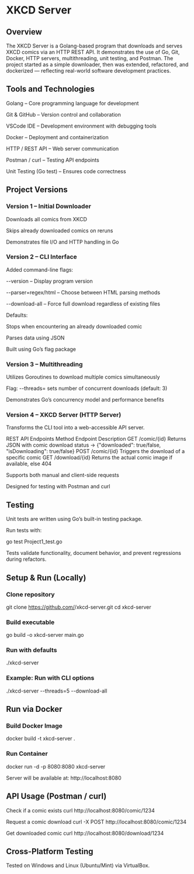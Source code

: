 # XKCD Server
## Overview

The XKCD Server is a Golang-based program that downloads and serves XKCD comics via an HTTP REST API.
It demonstrates the use of Go, Git, Docker, HTTP servers, multithreading, unit testing, and Postman.
The project started as a simple downloader, then was extended, refactored, and dockerized — reflecting real-world software development practices.


## Tools and Technologies

Golang – Core programming language for development

Git & GitHub – Version control and collaboration

VSCode IDE – Development environment with debugging tools

Docker – Deployment and containerization

HTTP / REST API – Web server communication

Postman / curl – Testing API endpoints

Unit Testing (Go test) – Ensures code correctness


## Project Versions
### Version 1 – Initial Downloader

Downloads all comics from XKCD

Skips already downloaded comics on reruns

Demonstrates file I/O and HTTP handling in Go


### Version 2 – CLI Interface

Added command-line flags:

--version – Display program version

--parser=regex/html – Choose between HTML parsing methods

--download-all – Force full download regardless of existing files

Defaults:

Stops when encountering an already downloaded comic

Parses data using JSON

Built using Go’s flag package


### Version 3 – Multithreading

Utilizes Goroutines to download multiple comics simultaneously

Flag: --threads= sets number of concurrent downloads (default: 3)

Demonstrates Go’s concurrency model and performance benefits


### Version 4 – XKCD Server (HTTP Server)

Transforms the CLI tool into a web-accessible API server.

REST API Endpoints
Method	Endpoint	Description
GET	/comic/{id}	Returns JSON with comic download status → {"downloaded": true/false, "isDownloading": true/false}
POST	/comic/{id}	Triggers the download of a specific comic
GET	/download/{id}	Returns the actual comic image if available, else 404

Supports both manual and client-side requests

Designed for testing with Postman and curl


## Testing

Unit tests are written using Go’s built-in testing package.

Run tests with:

go test Project1_test.go

Tests validate functionality, document behavior, and prevent regressions during refactors.


## Setup & Run (Locally)
### Clone repository
git clone https://github.com/<your-username>/xkcd-server.git
cd xkcd-server

### Build executable
go build -o xkcd-server main.go

### Run with defaults
./xkcd-server

### Example: Run with CLI options
./xkcd-server --threads=5 --download-all

## Run via Docker

### Build Docker Image
docker build -t xkcd-server .

### Run Container
docker run -d -p 8080:8080 xkcd-server


Server will be available at:
http://localhost:8080

## API Usage (Postman / curl)
Check if a comic exists
curl http://localhost:8080/comic/1234

Request a comic download
curl -X POST http://localhost:8080/comic/1234

Get downloaded comic
curl http://localhost:8080/download/1234

## Cross-Platform Testing

Tested on Windows and Linux (Ubuntu/Mint) via VirtualBox.
